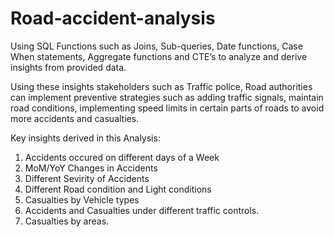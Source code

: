 # Road-accident-analysis

Using SQL Functions such as  Joins, Sub-queries, Date functions, Case When statements, Aggregate functions and CTE’s to analyze and derive insights from provided data. 

Using these insights stakeholders such as Traffic police, Road authorities can implement preventive strategies such as adding traffic signals, maintain road conditions, implementing speed limits in certain parts of roads to avoid more accidents and casualties.

Key insights derived in this Analysis:

1) Accidents occured on different days of a Week
2) MoM/YoY Changes in Accidents
3) Different Sevirity of Accidents
4) Different Road condition and Light conditions
5) Casualties by Vehicle types
6) Accidents and Casualties under different traffic controls.
7) Casualties by areas.
